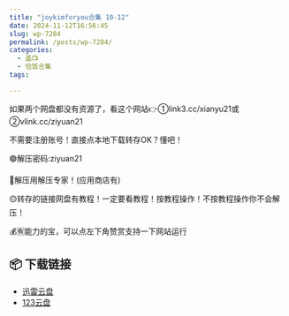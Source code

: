 ```yaml
---
title: "joykimforyou合集 10-12"
date: 2024-11-12T16:56:45
slug: wp-7284
permalink: /posts/wp-7284/
categories:
  - 盖📺
  - 恰饭合集
tags:

---
```


如果两个网盘都没有资源了，看这个网站👉①link3.cc/xianyu21或②vlink.cc/ziyuan21

不需要注册账号！直接点本地下载转存OK？懂吧！

🟢解压密码:ziyuan21

🔵解压用解压专家！(应用商店有)

🟡转存的链接网盘有教程！一定要看教程！按教程操作！不按教程操作你不会解压！

💰🈶能力的宝，可以点左下角赞赏支持一下网站运行

## 📦 下载链接
- [迅雷云盘](https://blziyuan21.com/pay-download/7284?key=cc0b6f65cb&down_id=0)
- [123云盘](https://blziyuan21.com/pay-download/7284?key=cc0b6f65cb&down_id=1)

